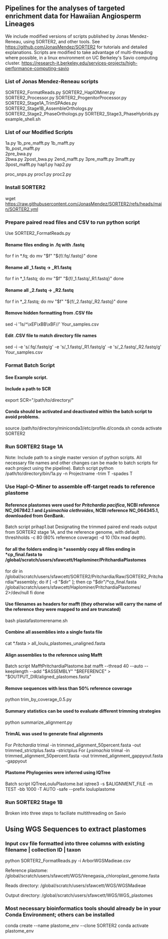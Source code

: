 ## Pipelines for the analyses of targeted enrichment data for Hawaiian Angiosperm Lineages

We include modified versions of scripts published by Jonas Mendez-Reneau, using SORTER2, and other tools.
See https://github.com/JonasMendez/SORTER2 for tutorials and detailed explanations. Scripts are modified to take advantage of multi-threading where possible, in a linux environment on UC Berkeley's Savio computing cluster. https://research-it.berkeley.edu/services-projects/high-performance-computing-savio

### List of Jonas Mendez-Reneau scripts

SORTER2_FormatReads.py
SORTER2_HaplOMiner.py
SORTER2_Processor.py
SORTER2_ProgenitorProcessor.py
SORTER2_Stage1A_TrimSPAdes.py
SORTER2_Stage1B_AssembleOrthologs.py
SORTER2_Stage2_PhaseOrthologs.py
SORTER2_Stage3_PhaseHybrids.py
example_shell.sh

### List of our Modified Scripts

1a.py
1b_pre_mafft.py 
1b_mafft.py  
1b_post_mafft.py  
2pre_bwa.py   
2bwa.py
2post_bwa.py
2end_mafft.py
3pre_mafft.py
3mafft.py
3post_mafft.py
hap1.py
hap2.py

proc_snps.py
proc1.py
proc2.py

### Install SORTER2
wget https://raw.githubusercontent.com/JonasMendez/SORTER2/refs/heads/main/SORTER2.yml

### Prepare paired read files and CSV to run python script 
Use SORTER2_FormatReads.py

#### Rename files ending in .fq with .fastq 
for f in *.fq; do
    mv "$f" "${f/.fq/.fastq}"
done

#### Rename all _1.fastq → _R1.fastq
for f in *_1.fastq; do
    mv "$f" "${f/_1.fastq/_R1.fastq}"
done

#### Rename all _2.fastq → _R2.fastq
for f in *_2.fastq; do
    mv "$f" "${f/_2.fastq/_R2.fastq}"
done

#### Remove hidden formatting from .CSV file
sed -i '1s/^\xEF\xBB\xBF//' Your_samples.csv

#### Edit .CSV file to match directory file names
sed -i -e 's/.fq/.fastq/g' -e 's/_1.fastq/_R1.fastq/g' -e 's/_2.fastq/_R2.fastq/g' Your_samples.csv

### Format Batch Script
#### See Example script. 

#### Include a path to SCR
export SCR="/path/to/directory/"

#### Conda should be activated and deactivated within the batch script to avoid problems. 
source /path/to/directory/miniconda3/etc/profile.d/conda.sh
conda activate SORTER2

### Run SORTER2 Stage 1A
Note: Include path to a single master version of python scripts. All necessary file names and other changes can be made to batch scripts for each project using the pipeline).
Batch script 
python /path/to/directory/bin/1a.py -n Projectname -trim T -spades T

### Use Hapl-O-Miner to assemble off-target reads to reference plastome
#### Reference plastomes were used for _Pritchardia pacifica_, NCBI reference NC_067842.1 and _Lysimachia clethroides_, NCBI reference  NC_064345.1, downloaded from GenBank.
Batch script prihap1.bat
Designating the trimmed paired end reads output from SORTER2 stage 1A, and the reference genome, with default threshholds -c 80 (80% reference coverage) -d 10 (10x read depth).

#### for all the folders ending in *assembly copy all files ending in *cp_final.fasta to /global/scratch/users/sfawcett/Haplominer/PritchardiaPlastomes
 
for dir in /global/scratch/users/sfawcett/SORTER2/Pritchardia/Raw/SORTER2_Pritchardia/*assembly; do
  if [ -d "$dir" ]; then
    cp "$dir"/*cp_final.fasta /global/scratch/users/sfawcett/Haplominer/PritchardiaPlastomes/ 2>/dev/null
  fi
done

#### Use filenames as headers for mafft (they otherwise will carry the name of the reference they were mapped to and are truncated)
bash plastafastomerename.sh

#### Combine all assemblies into a single fasta file 
cat *.fasta > all_loulu_plastomes_unaligned.fasta

#### Align assemblies to the reference using Mafft
Batch script MafftPritchardiaPlastome.bat
mafft --thread 40 --auto --keeplength --add "$ASSEMBLY" "$REFERENCE" > "$OUTPUT_DIR/aligned_plastomes.fasta"

#### Remove sequences with less than 50% reference coverage
python trim_by_coverage_0.5.py

#### Summary statistics can be used to evaluate different trimming strategies
python summarize_alignment.py

#### TrimAL was used to generate final alignments
For _Pritchardia_
trimal -in trimmed_alignment_50percent.fasta -out trimmed_strictplus.fasta -strictplus 
For _Lysimachia_
trimal -in trimmed_alignment_50percent.fasta -out trimmed_alignment_gappyout.fasta -gappyout 

#### Plastome Phylogenies were inferred using IQTree
Batch script IQTreeLouluPlastome.bat
  iqtree3 -s $ALIGNMENT_FILE -m TEST -bb 1000 -T AUTO -safe --prefix louluplastome

### Run SORTER2 Stage 1B
Broken into three steps to faciliate multithreading on Savio

## Using WGS Sequences to extract plastomes
### Input csv file formatted into three columns with existing filename | collection ID | taxon
python SORTER2_FormatReads.py -i ArborWGSMadieae.csv

Reference plastome:
/global/scratch/users/sfawcett/WGS/Venegasia_chloroplast_genome.fasta

Reads directory:
/global/scratch/users/sfawcett/WGS/WGSMadieae

Output directory:
/global/scratch/users/sfawcett/WGS/WGS_plastomes

### Most necessary bioinformatics tools should already be in your Conda Environment; others can be installed
conda create --name plastome_env --clone SORTER2
conda activate plastome_env





  
  





 
















  



       
 


